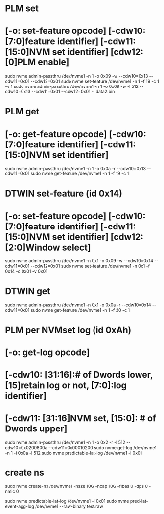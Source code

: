 
# PLM set
# [-o: set-feature opcode] [-cdw10: [7:0]feature identifier] [-cdw11: [15:0]NVM set identifier] [cdw12: [0]PLM enable]
sudo nvme admin-passthru /dev/nvme1 -n 1 -o 0x09 -w --cdw10=0x13 --cdw11=0x01 --cdw12=0x01
sudo nvme set-feature /dev/nvme1 -n 1 -f 19 -c 1 -v 1
sudo nvme admin-passthru /dev/nvme1 -n 1 -o 0x09 -w -l 512 --cdw10=0x13 --cdw11=0x01 --cdw12=0x01 -i data2.bin

# PLM get
# [-o: get-feature opcode] [-cdw10: [7:0]feature identifier] [-cdw11: [15:0]NVM set identifier]
sudo nvme admin-passthru /dev/nvme1 -n 1 -o 0x0a -r --cdw10=0x13 --cdw11=0x01
sudo nvme get-feature /dev/nvme1 -n 1 -f 19 -c 1

# DTWIN set-feature (id 0x14)
# [-o: set-feature opcode] [-cdw10: [7:0]feature identifier] [-cdw11: [15:0]NVM set identifier] [cdw12: [2:0]Window select]
sudo nvme admin-passthru /dev/nvme1 -n 0x1 -o 0x09 -w --cdw10=0x14 --cdw11=0x01 --cdw12=0x01
sudo nvme set-feature /dev/nvme1 -n 0x1 -f 0x14 -c 0x01 -v 0x01

# DTWIN get
sudo nvme admin-passthru /dev/nvme1 -n 0x1 -o 0x0a -r --cdw10=0x14 --cdw11=0x01
sudo nvme get-feature /dev/nvme1 -n 1 -f 20 -c 1

# PLM per NVMset log (id 0xAh)
# [-o: get-log opcode]
# [-cdw10: [31:16]:# of Dwords lower, [15]retain log or not, [7:0]:log identifier]
# [-cdw11: [31:16]NVM set, [15:0]: # of Dwords upper]
sudo nvme admin-passthru /dev/nvme1 -n 1 -o 0x2 -r -l 512 --cdw10=0x0200800a --cdw11=0x00010200
sudo nvme get-log /dev/nvme1 -n 1 -i 0x0a -l 512
sudo nvme predictable-lat-log /dev/nvme1 -i 0x01

# create ns
sudo nvme create-ns /dev/nvme1 -nsze 10G -ncap 10G -flbas 0 -dps 0 -nmic 0


sudo nvme predictable-lat-log /dev/nvme1 -i 0x01
sudo nvme pred-lat-event-agg-log /dev/nvme1 --raw-binary test.raw
